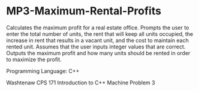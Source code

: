 # MP3-Maximum-Rental-Profits

Calculates the maximum profit for a real estate office. Prompts the user to enter the total number of units, the rent that will keep all units occupied, the increase in rent that results in a vacant unit, and the cost to maintain each rented unit. Assumes that the user inputs integer values that are correct. Outputs the maximum profit and how many units should be rented in order to maximize the profit.

Programming Language: C++

Washtenaw CPS 171 Introduction to C++ Machine Problem 3
